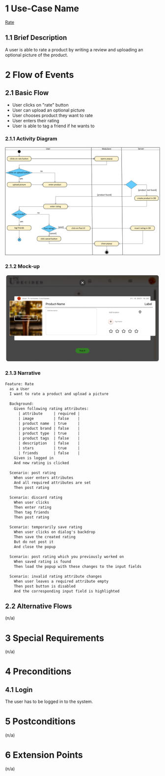 # 1 Use-Case Name
[Rate](../SRS.md#3110-rate)

## 1.1 Brief Description
A user is able to rate a product by writing a review and uploading an optional picture of the product.

# 2 Flow of Events
## 2.1 Basic Flow
- User clicks on "rate" button
- User can upload an optional picture
- User chooses product they want to rate
- User enters their rating
- User is able to tag a friend if he wants to

### 2.1.1 Activity Diagram
![UC Activity Diagram](ActivityDiagram-Rate.png)

### 2.1.2 Mock-up
![](ADD-POST.png)

### 2.1.3 Narrative
```gherkin
Feature: Rate
  as a User
  I want to rate a product and upload a picture

  Background:
    Given following rating attributes:
      | attribute     | required |
      | image         | false    |
      | product name  | true     |
      | product brand | false    |
      | product type  | true     |
      | product tags  | false    |
      | description   | false    |
      | stars         | true     |
      | friends       | false    |
    Given is logged in
    And new rating is clicked

  Scenario: post rating
    When user enters attributes
    And all required attributes are set
    Then post rating

  Scenario: discard rating
    When user clicks
    Then enter rating
    Then tag friends
    Then post rating

  Scenario: temporarily save rating
    When user clicks on dialog's backdrop
    Then save the created rating
    But do not post it
    And close the popup

  Scenario: post rating which you previously worked on
    When saved rating is found
    Then load the popup with these changes to the input fields

  Scenario: invalid rating attribute changes
    When user leaves a required attribute empty
    Then post button is disabled
    And the corresponding input field is highlighted
```

## 2.2 Alternative Flows
(n/a)

# 3 Special Requirements
(n/a)

# 4 Preconditions
## 4.1 Login
The user has to be logged in to the system.

# 5 Postconditions
(n/a)

# 6 Extension Points
(n/a)
